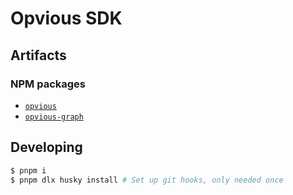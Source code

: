 # Opvious SDK

## Artifacts

### NPM packages

+ [`opvious`](packages/sdk)
+ [`opvious-graph`](packages/graph)

## Developing

```sh
$ pnpm i
$ pnpm dlx husky install # Set up git hooks, only needed once
```
